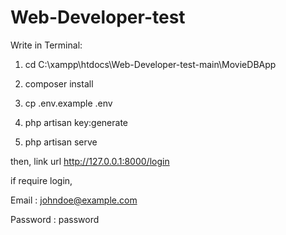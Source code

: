 # Web-Developer-test

Write in Terminal:

1) cd C:\xampp\htdocs\Web-Developer-test-main\MovieDBApp

2) composer install

3) cp .env.example .env

4) php artisan key:generate

5) php artisan serve

then, link url
http://127.0.0.1:8000/login

if require login,

Email : johndoe@example.com

Password : password
